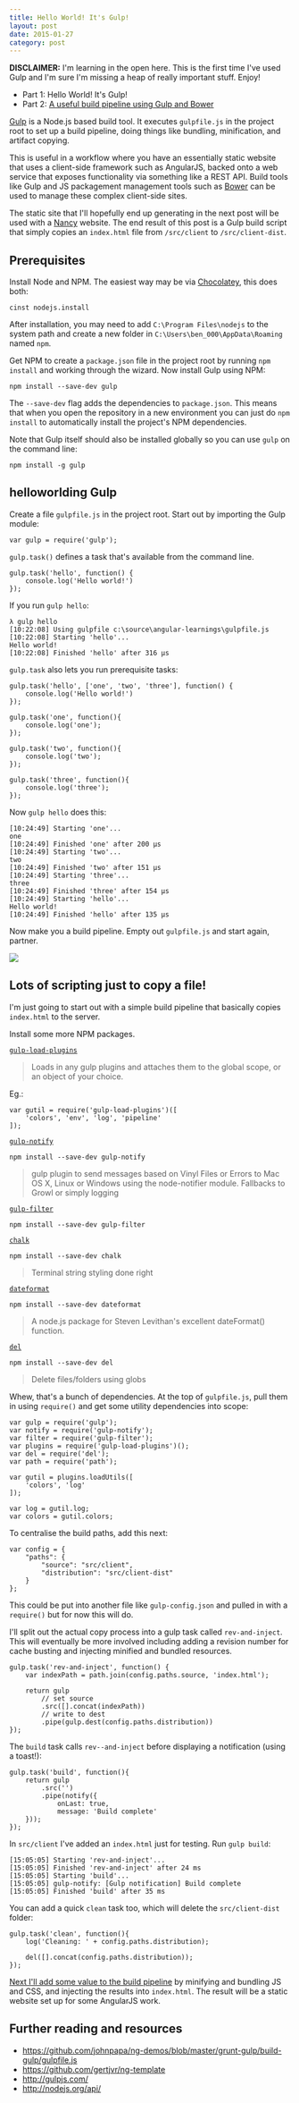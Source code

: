 ```yaml
---
title: Hello World! It's Gulp!
layout: post
date: 2015-01-27
category: post
---
```


**DISCLAIMER:** I'm learning in the open here. This is the first time I've used Gulp and I'm sure I'm missing a heap of really important stuff. Enjoy!

- Part 1: Hello World! It's Gulp!
- Part 2: [A useful build pipeline using Gulp and Bower](http://bendetat.com/a-useful-build-pipeline-using-gulp-and-bower.html)

[Gulp](http://gulpjs.org) is a Node.js based build tool. It executes `gulpfile.js` in the project root to set up a build pipeline, doing things like bundling, minification, and artifact copying.

This is useful in a workflow where you have an essentially static website that uses a client-side framework such as AngularJS, backed onto a web service that exposes functionality via something like a REST API. Build tools like Gulp and JS packagement management tools such as [Bower](http://bower.io) can be used to manage these complex client-side sites.

The static site that I'll hopefully end up generating in the next post will be used with a [Nancy](http://nancyfx.org) website. The end result of this post is a Gulp build script that simply copies an `index.html` file from `/src/client` to `/src/client-dist`.


## Prerequisites

Install Node and NPM. The easiest way may be via [Chocolatey](http://chocolatey.org), this does both:

	cinst nodejs.install

After installation, you may need to add `C:\Program Files\nodejs` to the system path and create a new folder in `C:\Users\ben_000\AppData\Roaming` named `npm`.

Get NPM to create a `package.json` file in the project root by running `npm install` and working through the wizard. Now install Gulp using NPM:

	npm install --save-dev gulp

The `--save-dev` flag adds the dependencies to `package.json`. This means that when you open the repository in a new environment you can just do `npm install` to automatically install the project's NPM dependencies. 

Note that Gulp itself should also be installed globally so you can use `gulp` on the command line:

	npm install -g gulp


##  helloworlding Gulp

Create a file `gulpfile.js` in the project root. Start out by importing the Gulp module:

	var gulp = require('gulp');

`gulp.task()` defines a task that's available from the command line.

	gulp.task('hello', function() {
		console.log('Hello world!')
	});

If you run `gulp hello`:

	λ gulp hello
	[10:22:08] Using gulpfile c:\source\angular-learnings\gulpfile.js
	[10:22:08] Starting 'hello'...
	Hello world!
	[10:22:08] Finished 'hello' after 316 μs

`gulp.task` also lets you run prerequisite tasks:

	gulp.task('hello', ['one', 'two', 'three'], function() {
		console.log('Hello world!')
	});

	gulp.task('one', function(){
		console.log('one');
	});

	gulp.task('two', function(){
		console.log('two');
	});

	gulp.task('three', function(){
		console.log('three');
	});

Now `gulp hello` does this:

	[10:24:49] Starting 'one'...
	one
	[10:24:49] Finished 'one' after 200 μs
	[10:24:49] Starting 'two'...
	two
	[10:24:49] Finished 'two' after 151 μs
	[10:24:49] Starting 'three'...
	three
	[10:24:49] Finished 'three' after 154 μs
	[10:24:49] Starting 'hello'...
	Hello world!
	[10:24:49] Finished 'hello' after 135 μs

Now make you a build pipeline. Empty out `gulpfile.js` and start again, partner.

![](http://media.giphy.com/media/a1wyl0YQrCGm4/giphy.gif)


## Lots of scripting just to copy a file!

I'm just going to start out with a simple build pipeline that basically copies `index.html` to the server.

Install some more NPM packages. 

[`gulp-load-plugins`](https://www.npmjs.com/package/gulp-load-plugins)

> Loads in any gulp plugins and attaches them to the global scope, or an object of your choice.

Eg.:

	var gutil = require('gulp-load-plugins')([
		'colors', 'env', 'log', 'pipeline'
	]);

[`gulp-notify`](https://www.npmjs.com/package/gulp-notify)

	npm install --save-dev gulp-notify

> gulp plugin to send messages based on Vinyl Files or Errors to Mac OS X, Linux or Windows using the node-notifier module. Fallbacks to Growl or simply logging

[`gulp-filter`](https://www.npmjs.com/package/gulp-filter)

	npm install --save-dev gulp-filter

[`chalk`](https://www.npmjs.com/package/chalk)

	npm install --save-dev chalk

> Terminal string styling done right

[`dateformat`](https://www.npmjs.com/package/dateformat)

	npm install --save-dev dateformat

> A node.js package for Steven Levithan's excellent dateFormat() function.

[`del`](https://www.npmjs.com/package/del)

	npm install --save-dev del
	
> Delete files/folders using globs

Whew, that's a bunch of dependencies. At the top of `gulpfile.js`, pull them in using `require()` and get some utility dependencies into scope:

	var gulp = require('gulp');
	var notify = require('gulp-notify');
	var filter = require('gulp-filter');
	var plugins = require('gulp-load-plugins')();
	var del = require('del');
	var path = require('path');

	var gutil = plugins.loadUtils([
		'colors', 'log'
	]);

	var log = gutil.log;
	var colors = gutil.colors;

To centralise the build paths, add this next:

	var config = {
		"paths": {
			"source": "src/client",
			"distribution": "src/client-dist"
		}
	};

This could be put into another file like `gulp-config.json` and pulled in with a `require()` but for now this will do.

I'll split out the actual copy process into a gulp task called `rev-and-inject`. This will eventually be more involved including adding a revision number for cache busting and injecting minified and bundled resources.

	gulp.task('rev-and-inject', function() {
		var indexPath = path.join(config.paths.source, 'index.html');

		return gulp
			// set source
			.src([].concat(indexPath))
			// write to dest
			.pipe(gulp.dest(config.paths.distribution))
	});

The `build` task calls `rev--and-inject` before displaying a notification (using a toast!):

	gulp.task('build', function(){
		return gulp
			.src('')
			.pipe(notify({
				onLast: true,
				message: 'Build complete'
		}));
	});

In `src/client` I've added an `index.html` just for testing. Run `gulp build`:

	[15:05:05] Starting 'rev-and-inject'...
	[15:05:05] Finished 'rev-and-inject' after 24 ms
	[15:05:05] Starting 'build'...
	[15:05:05] gulp-notify: [Gulp notification] Build complete
	[15:05:05] Finished 'build' after 35 ms

You can add a quick `clean` task too, which will delete the `src/client-dist` folder:

	gulp.task('clean', function(){
		log('Cleaning: ' + config.paths.distribution);

		del([].concat(config.paths.distribution));
	});

[Next I'll add some value to the build pipeline](http://bendetat.com/a-useful-build-pipeline-using-gulp-and-bower.html) by minifying and bundling JS and CSS, and injecting the results into `index.html`. The result will be a static website set up for some AngularJS work.


## Further reading and resources

- <https://github.com/johnpapa/ng-demos/blob/master/grunt-gulp/build-gulp/gulpfile.js>
- <https://github.com/gertjvr/ng-template>
- <http://gulpjs.com/>
- <http://nodejs.org/api/>


